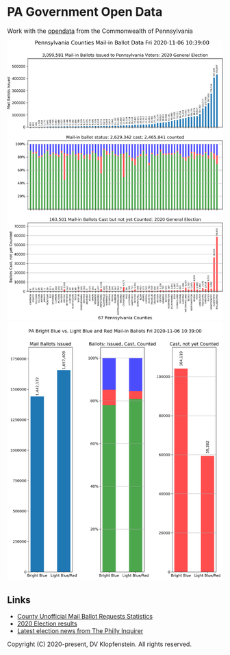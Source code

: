 # PA Government Open Data
Work with the [opendata](https://data.pa.gov/) from the Commonwealth of Pennsylvania

![Counties](/doc/images/mail_ballot_all.png)    
![Red Blue](/doc/images/mail_ballot_red_blue.png)    

## Links

* [County Unofficial Mail Ballot Requests Statistics](https://data.pa.gov/Government-Efficiency-Citizen-Engagement/2020-General-Election-Unofficial-Mail-Ballot-Proce/pg3c-9a9m)
* [2020 Election results](https://www.inquirer.com/politics/election/inq/pennsylvania-election-results-2020-20201103.html)
* [Latest election news from The Philly Inquirer](https://www.inquirer.com/politics/election/live/elections-2020-results-candidates-updates-news-pennsylvania-20201106.html)

Copyright (C) 2020-present, DV Klopfenstein. All rights reserved.
